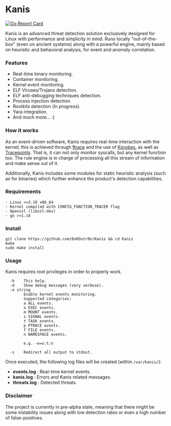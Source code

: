 # Kanis
[![Go Report Card](https://goreportcard.com/badge/github.com/0xN3utr0n/Kanis)](https://goreportcard.com/report/github.com/0xN3utr0n/Kanis)

Kanis is an advanced threat detection solution exclusively designed for Linux with performance and simplicity in mind. Runs locally "out-of-the-box" (even on ancient systems) along with a powerful engine, mainly based on heuristic and behavioral analysis, for event and anomaly correlation.

### Features
- Real-time binary monitoring.
- Container monitoring.
- Kernel event monitoring.
- ELF Viruses/Trojans detection.
- ELF anti-debugging techniques detection.
- Process injection detection.
- Rootkits detection (_In progress_).
- Yara integration.
- And much more... :)

### How it works
As an event-driven software, Kanis requires real-time interaction with the kernel; this is achieved through [ftrace](https://www.kernel.org/doc/Documentation/trace/ftrace.txt) and the use of [Kprobes](https://www.kernel.org/doc/Documentation/kprobes.txt), as well as [Tracepoints](https://www.kernel.org/doc/Documentation/trace/tracepoints.txt). That is, it can not only monitor syscalls, but any kernel function too. The rule engine is in charge of processing all this stream of information and make sense out of it. 

Additionally, Kanis includes some modules for static heuristic analysis (such as for binaries) which further enhance the product's detection capabilities.

### Requirements
```
- Linux >=3.10 x86_64
- Kernel compiled with CONFIG_FUNCTION_TRACER flag
- Openssl (libssl-dev)
- go >=1.14
```
### Install
```
git clone https://github.com/0xN3utr0n/Kanis && cd Kanis
make
sudo make install
```

### Usage
Kanis requires root privileges in order to properly work.
```
  -h	This help.
  -d	Show debug messages (very verbose).
  -e string
    	Enable kernel events monitoring.
    	Supported categories:
    	a ALL events.
    	x EXEC events.
    	m MOUNT events.
    	s SIGNAL events.
    	t TASK events.
    	p PTRACE events.
    	f FILE events.
    	n NAMESPACE events.
    	
    	e.g. -e=x:t:n
    	
  -s	Redirect all output to stdout.
```
Once executed, the following log files will be created (within `/var/kanis/`):
- **events.log** : Real-time kernel events.
- **kanis.log**  : Errors and Kanis related messages.
- **threats.log** : Detected threats.

### Disclaimer
The project is currently in pre-alpha state, meaning that there might be some instability issues along with low detection rates or even a high number of false-positives. 

